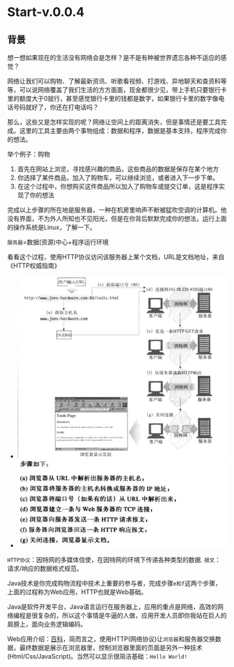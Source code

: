 #   Start-v.0.0.4

##  背景

想一想如果现在的生活没有网络会是怎样？是不是有种被世界遗忘各种不适应的感觉？

网络让我们可以购物、了解最新资讯、听歌看视频、打游戏、异地聊天和查资料等等，可以说网络覆盖了我们生活的方方面面，现金都很少见，带上手机只要银行卡里的额度大于0就行，甚至感觉银行卡里的钱都是数字，如果银行卡里的数字像电话号码就好了，你还在打电话吗？

那么，这些又是怎样实现的呢？网络让空间上的距离消失，但是事情还是要工具完成。这里的工具主要由两个事物组成：数据和程序，数据是基本支持，程序完成你的想法。

举个例子：购物

1.  首先在网站上浏览，寻找感兴趣的商品，这些商品的数据是保存在某个地方
2.  你选择了某件商品，加入了购物车，可以继续浏览，或者进入下一步下单。
3.  在这个过程中，你想购买这件商品所以加入了购物车或提交订单，这是程序实现了你的想法

完成以上步骤的所在地是服务器，一种在机房里响声不断被猛吹空调的计算机。他没有界面，不为外人所知也不见阳光，但是在你背后默默完成你的想法，运行上面的操作系统是Linux，了解一下。

`服务器`=数据(资源)中心+程序运行环境

看看这个过程，使用HTTP协议访问该服务器上某个文档，URL是文档地址，来自《HTTP权威指南》

-   ![HTTP1817.png](image/HTTP1817.png)
-   ![HTTP4931.png](image/HTTP4931.png)

`HTTP协议`：因特网的多媒体信使，在因特网的环境下传递各种类型的数据.
`报文`：请求/响应的数据格式规范。

Java技术是你完成购物流程中技术上重要的参与者，完成步骤`e和f`这两个步骤，上面的过程称为Web应用，HTTP也就是Web基础。

Java是软件开发平台，Java语言运行在服务器上，应用的重点是网络，高效的网络编程是很复杂的，所以这个事情是牛逼的人做，应用开发人员即你我站在巨人的肩膀上，面向业务逻辑编码。

Web应用介绍：[百科](https://baike.baidu.com/item/web/150564)，简而言之，使用HTTP(网络协议)让`浏览器`和服务器交换数据，最终数据是展示在浏览器里，控制浏览器里面的页面是另外一种技术(Html/Css/JavaScript)。当然可以显示很简洁基础：`Hello World!`

